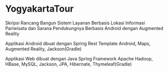 YogyakartaTour
==============

Skripsi Rancang Bangun Sistem Layanan Berbasis Lokasi Informasi Pariwisata dan Sarana Pendukungnya Berbasis Android dengan Augmented Reality

Applikasi Android dbuat dengan Spring Rest Template Android, Maps, Augmented Reality, Jackson(Gradle)

Applikasi Web dibuat dengan Java Spring Framework Apache Hadoop, HBase, MySQL, Jackson, JPA, Hibernate, Thymeleaf(Gradle)
